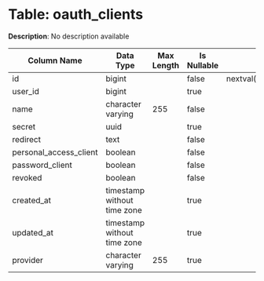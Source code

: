 # Table: oauth_clients

**Description**: No description available

| Column Name | Data Type | Max Length | Is Nullable | Default | Primary Key | Foreign Key |
|-------------|-----------|------------|-------------|---------|-------------|-------------|
| id | bigint |  | false | nextval('wallet.oauth_clients_id_seq'::regclass) | oauth_clients | oauth_clients |
| user_id | bigint |  | true |  |  |  |
| name | character varying | 255 | false |  |  |  |
| secret | uuid |  | true |  |  |  |
| redirect | text |  | false |  |  |  |
| personal_access_client | boolean |  | false |  |  |  |
| password_client | boolean |  | false |  |  |  |
| revoked | boolean |  | false |  |  |  |
| created_at | timestamp without time zone |  | true |  |  |  |
| updated_at | timestamp without time zone |  | true |  |  |  |
| provider | character varying | 255 | true |  |  |  |
